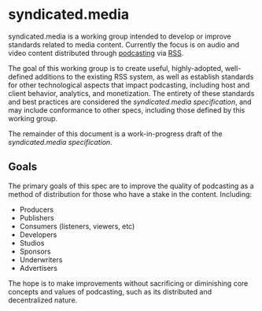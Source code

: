 # syndicated.media

syndicated.media is a working group intended to develop or improve standards related to media content. Currently the focus is on audio and video content distributed through [podcasting](https://en.wikipedia.org/wiki/Podcast) via [RSS](https://cyber.law.harvard.edu/rss/rss.html).

The goal of this working group is to create useful, highly-adopted, well-defined additions to the existing RSS system, as well as establish standards for other technological aspects that impact podcasting, including host and client behavior, analytics, and monetization. The entirety of these standards and best practices are considered the _syndicated.media specification_, and may include conformance to other specs, including those defined by this working group.

The remainder of this document is a work-in-progress draft of the _syndicated.media specification_.

## Goals

The primary goals of this spec are to improve the quality of podcasting as a method of distribution for those who have a stake in the content. Including:

* Producers
* Publishers
* Consumers (listeners, viewers, etc)
* Developers
* Studios
* Sponsors
* Underwriters
* Advertisers

The hope is to make improvements without sacrificing or diminishing core concepts and values of podcasting, such as its distributed and decentralized nature.
